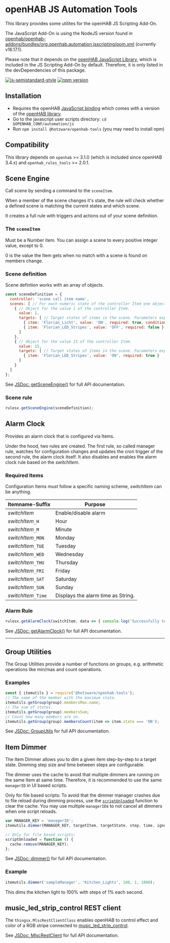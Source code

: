 # openHAB JS Automation Tools

This library provides some utilites for the openHAB JS Scripting Add-On.

The JavaScript Add-On is using the NodeJS version found in [openhab/openhab-addons/bundles/org.openhab.automation.jsscripting/pom.xml](https://github.com/openhab/openhab-addons/blob/main/bundles/org.openhab.automation.jsscripting/pom.xml#L53) (currently v16.17.1).

Please note that it depends on the [openHAB JavaScript Library](https://github.com/openhab/openhab-js), which is included in the JS Scripting Add-On by default.
Therefore, it is only listed in the devDependencies of this package.

[![js-semistandard-style](https://img.shields.io/badge/code%20style-semistandard-brightgreen.svg)](https://github.com/standard/semistandard)
[![npm version](https://badge.fury.io/js/@hotzware%2Fopenhab-tools.svg)](https://badge.fury.io/js/@hotzware%2Fopenhab-tools)

## Installation

- Requires the openHAB [JavaScript binding](https://www.openhab.org/addons/automation/jsscripting/) which comes with a version of the [openHAB
library](https://www.npmjs.com/package/openhab).
- Go to the javascript user scripts directory: `cd $OPENHAB_CONF/automation/js`
- Run `npm install @hotzware/openhab-tools` (you may need to install npm)

## Compatibility

This library depends on `openhab` >= 3.1.0 (which is included since openHAB 3.4.x) and `openhab_rules_tools` >= 2.0.1.

## Scene Engine

Call scene by sending a command to the `sceneItem`.

When a member of the scene changes it's state, the rule will check whether a 
defined scene is matching the current states and which scene.

It creates a full rule with triggers and actions out of your scene definition.

### The `sceneItem`
Must be a Number item.
You can assign a scene to every positive integer value, 
except to 0.

0 is the value the Item gets when no match with a scene is found on members change.

### Scene definition
Scene defintion works with an array of objects.

```javascript
const sceneDefinition = {
  controller: 'scene call item name',
  scenes: [ // For each numeric state of the controller Item one object.
    { // Object for the value 1 of the controller Item.
      value: 1,
      targets: [ // Target states of items in the scene. Parameters explained later.
        { item: 'Florian_Licht', value: 'ON', required: true, conditionFn: function() { return parseFloat(items.getItem('Helligkeit').state) >= 10000; } },
        { item: 'Florian_LED_Stripes', value: 'OFF', required: false }
      ] 
    },
    { // Object for the value 15 of the controller Item.
      value: 15,
      targets: [ // Target states of items in the scene. Parameters explained later.
        { item: 'Florian_LED_Stripes', value: 'ON', required: true }
      ]
    }
  ]
};
```

See [JSDoc: getSceneEngine()](https://florian-h05.github.io/openhab-js-tools/rulesx.html#.getSceneEngine) for full API documentation.

### Scene rule

```javascript
rulesx.getSceneEngine(sceneDefinition);
```

## Alarm Clock

Provides an alarm clock that is configured via Items.

Under the hood, two rules are created. The first rule, so called manager rule, watches for configuration changes and updates the cron trigger of the second rule, the alarm clock itself.
It also disables and enables the alarm clock rule based on the _switchItem_.

### Required Items

Configuration Items must follow a specific naming scheme, _switchItem_ can be anything.

| Itemname-Suffix       | Purpose                            |
|-----------------------|------------------------------------|
| _switchItem_          | Enable/disable alarm               |
| _switchItem_``_H``    | Hour                               |
| _switchItem_``_M``    | Minute                             |
| _switchItem_``_MON``  | Monday                             |
| _switchItem_``_TUE``  | Tuesday                            |
| _switchItem_``_WED``  | Wednesday                          |
| _switchItem_``_THU``  | Thursday                           |
| _switchItem_``_FRI``  | Friday                             |
| _switchItem_``_SAT``  | Saturday                           |
| _switchItem_``_SUN``  | Sunday                             |
| _switchItem_``_Time`` | Displays the alarm time as String. |

### Alarm Rule
```javascript
rulesx.getAlarmClock(switchItem, data => { console.log('Successfully tested alarm clock.'); });
```

See [JSDoc: getAlarmClock()](https://florian-h05.github.io/openhab-js-tools/rulesx.html#.getAlarmClock) for full API documentation.

***
## Group Utilities

The Group Utilities provide a number of functions on groups, e.g. arithmetic operations like min/max and count operations.

### Examples
```javascript
const { itemutils } = require('@hotzware/openhab-tools');
// The name of the member with the maximum state.
itemutils.getGroup(group).membersMax.name;
// The sum of states.
itemutils.getGroup(group).membersSum;
// Count how many members are on.
itemutils.getGroup(group).membersCount(item => item.state === 'ON');
```

See [JSDoc: GroupUtils](https://florian-h05.github.io/openhab-js-tools/itemutils.GroupUtils.html) for full API documentation.

## Item Dimmer

The Item Dimmer allows you to dim a given item step-by-step to a target state.
Dimming step size and time between steps are configurable.

The dimmer uses the cache to avoid that multiple dimmers are running on the same Item at same time.
Therefore, it is recommended to use the same `managerID` in UI based scripts.

Only for file based scripts: To avoid that the dimmer manager crashes due to file reload during dimming process, use the [`scriptUnloaded`](https://github.com/openhab/openhab-js#scriptunloaded) function to clear the cache. 
You may use multiple `managerID`s to not cancel all dimmers when one script reloads.

```javascript
var MANAGER_KEY = 'managerID';
itemutils.dimmer(MANAGER_KEY, targetItem, targetState, step, time, ignoreExternalChange);

// Only for file based scripts:
scriptUnloaded = function () {
  cache.remove(MANAGER_KEY);
};
```

See [JSDoc: dimmer()](https://florian-h05.github.io/openhab-js-tools/itemutils.html#.dimmer) for full API documentation.

### Example
```javascript
itemutils.dimmer('sampleManager', 'Kitchen_Lights', 100, 1, 1000);
```
This dims the kitchen light to 100% with steps of 1% each second.

## music_led_strip_control REST client

The `thingsx.MlscRestClientClass` enables openHAB to control effect and color of a RGB stripe connected to [music_led_strip_control](https://github.com/TobKra96/music_led_strip_control).

See [JSDoc: MlscRestClient](https://florian-h05.github.io/openhab-js-tools/thingsx.MlscRestClient.html) for full API documentation.
